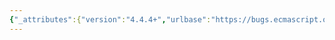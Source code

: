 ```yaml
---
{"_attributes":{"version":"4.4.4+","urlbase":"https://bugs.ecmascript.org/","maintainer":"dherman@mozilla.com"},"bug":{"bug_id":3895,"creation_ts":"2015-02-13 20:10:00 -0800","short_desc":"21.2.5.11: missing space","delta_ts":"2015-02-19 19:10:56 -0800","product":"Draft for 6th Edition","component":"editorial issue","version":"Rev 33: February 12, 2015 Draft","rep_platform":"All","op_sys":"All","bug_status":"RESOLVED","resolution":"FIXED","priority":"Normal","bug_severity":"minor","everconfirmed":true,"reporter":{"uid":"jmdyck","name":"Michael Dyck"},"assigned_to":{"uid":"allen","name":"Allen Wirfs-Brock"},"long_desc":[{"commentid":12621,"comment_count":0,"who":{"uid":"jmdyck","name":"Michael Dyck"},"bug_when":"2015-02-13 20:10:41 -0800","thetext":"In 21.2.5.11 \"RegExp.prototype [ @@split ] ( string, limit )\",\nstep 12 says:\n    Else,let newFlags be the string that is ...\n\nAfter the comma, insert a space.\n\n[Bug 3774 was not fixed correctly.]"},{"commentid":12719,"comment_count":1,"who":{"uid":"allen","name":"Allen Wirfs-Brock"},"bug_when":"2015-02-14 18:06:25 -0800","thetext":"fixed in rev34 editor's draft"},{"commentid":13058,"comment_count":2,"who":{"uid":"allen","name":"Allen Wirfs-Brock"},"bug_when":"2015-02-19 19:10:56 -0800","thetext":"fixed in rev34"}]}}
---
```

